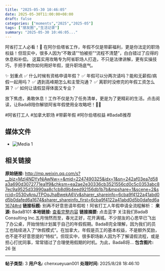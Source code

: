 ```yaml
---
title: "2025-05-30 10:46:05"
date: 2025-05-30T11:00:00+08:00
draft: false
categories: ["moments","2025","2025-05"]
tags: ["朋友圈","生活记录"]
summary: "2025-05-30 10:46:05..."
---
```


阿省打工人必看！🍁
在阿尔伯塔省工作，年假不仅是带薪福利，更是你法定的职场权益！但现实中，很多人因为“不敢请”“怕被拒”“流程不清楚”，白白错过了应得的休息和补偿。
这篇实用攻略专为阿省职场人打造，不只是法律讲解，更有实操技巧，手把手教你如何用好年假，提升职场底气。

✨ 划重点
✅ 什么时候有资格申请年假？
✅ 年假可以分两次请吗？能和无薪假/病假一起用吗？
✅ 遇到高峰期怎么和主管沟通？
✅ 离职时没修完的年假工资怎么算？
✅ 如何让请假显得体面又专业？

放下焦虑，勇敢休息！工作不仅是为了任务清单，更是为了更精彩的生活。点击阅读，让BadaB陪你解锁阿省年假使用全攻略吧！💼🌿

 #阿省打工人 #加拿大职场 #带薪年假 #阿尔伯塔权益 #BadaB推荐

## 媒体文件

- ![Media 1](/Moments/photos/2025-05-30/202505301046050.jpg)

## 相关链接

**原始链接:** http://mp.weixin.qq.com/s?__biz=MzI4NDYyNjAwNw==&mid=2247490325&idx=1&sn=242af03ea7d58a3a690d3072771ea1f9&chksm=ea2ae2e30336cb3521556cd0c5c0353abc87ec9a9525d33990aa8c1cb8d9b4eed92156db1b7b&mpshare=1&scene=2&srcid=0530vArqJTPOqJhaBwekA6Vv&sharer_shareinfo=6cba9f4122a41abd0d5b0dafed6a1674&sharer_shareinfo_first=6cba9f4122a41abd0d5b0dafed6a1674#rd
**链接标题:** 别再不好意思请年假啦！阿省打工人年假申请全流程解析：
**来源:** BadaB101
**本地链接:** [查看完整内容](/link_content/2025/05/2025-05-30-1/link_content/)
**链接摘要:** 点击蓝字 关注我们BadaB Consulting Inc.五月悄然而至，春光正好，花开满城。不少朋友的心思早已飞出了办公桌，开始悄悄计划属于自己的年假假期。BadaB完全理解，因为我们的员工也陆续进入了“休假模式”。在加拿大，年假是员工的基本权益，不是额外奖励，也不是不好意思提的“特权”。但现实中，很多职场新人因为不了解请假流程，或是担心打扰同事，常常错过了合理使用假期的时机。为此，BadaB将...
**包含图片:** 26 张

---

**帖子类型:** 3
**用户名:** chenxueyuan001
**处理时间:** 2025/8/28 18:46:10
